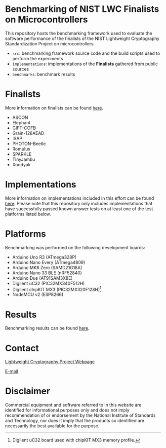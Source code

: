 # Benchmarking of NIST LWC Finalists on Microcontrollers

This repository hosts the benchmarking framework used to evaluate the software performance of the finalists of the NIST Lightweight Cryptography Standardization Project on microcontrollers.

 - `src`: benchmarking framework source code and the build scripts used to perform the experiments
 - `implementations`: implementations of the **Finalists** gathered from public sources
 - `benchmarks`: benchmark results

# Finalists

More information on finalists can be found [here](https://csrc.nist.gov/Projects/lightweight-cryptography/finalists).

 - ASCON
 - Elephant
 - GIFT-COFB
 - Grain-128AEAD
 - ISAP
 - PHOTON-Beetle
 - Romulus
 - SPARKLE
 - TinyJambu
 - Xoodyak

# Implementations

More information on implementations included in this effort can be found [here](implementations/). Please note that this repository only includes implementations that have successfully passed known answer tests on at least one of the test platforms listed below. 

# Platforms

Benchmarking was performed on the following development boards:

 - Arduino Uno R3 (ATmega328P)
 - Arduino Nano Every (ATmega4809)
 - Arduino MKR Zero (SAMD21G18A)
 - Arduino Nano 33 BLE (nRF52840)
 - Arduino Due (AT91SAM3X8E)
 - Digilent uC32 (PIC32MX340F512H)
 - Digilent chipKIT MX3 (PIC32MX320F128H)[^1]
 - NodeMCU v2 (ESP8266)
 
[^1]: Digilent uC32 board used with chipKIT MX3 memory profile.

# Results

Benchmarking results can be found [here](benchmarks/).

# Contact

[Lightweight Cryptography Project Webpage](https://csrc.nist.gov/projects/lightweight-cryptography)

[E-mail](mailto:lightweight-crypto@nist.gov)

# Disclaimer

Commercial equipment and software referred to in this website are identified for informational purposes only and does not imply recommendation of or endorsement by the National Institute of Standards and Technology, nor does it imply that the products so identified are necessarily the best available for the purpose.
